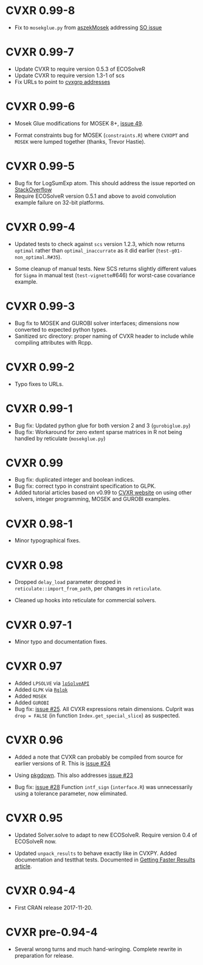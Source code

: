 # CVXR 0.99-8

* Fix to `mosekglue.py` from
  [aszekMosek](https://github.com/aszekMosek) addressing [SO
  issue](https://stackoverflow.com/questions/59040539/parameter-to-create-mosek-feasibility-report-with-cvxr)

# CVXR 0.99-7

* Update CVXR to require version 0.5.3 of ECOSolveR
* Update CVXR to require version 1.3-1 of scs
* Fix URLs to point to [cvxgrp addresses](https://www.cvxgrp.org)

# CVXR 0.99-6

* Mosek Glue modifications for MOSEK 8+, [issue 49](https://github.com/anqif/CVXR/issues/49).

* Format constraints bug for MOSEK (`constraints.R`) where `CVXOPT`
  and `MOSEK` were lumped together (thanks, Trevor Hastie).

# CVXR 0.99-5

* Bug fix for LogSumExp atom. This should address the issue reported
  on [StackOverflow](https://stackoverflow.com/questions/55737567/extension-to-the-cvxr-example-cvxr-kelly-strategy-not-dcp-compliant)
* Require ECOSolveR version 0.5.1 and above to avoid convolution
  example failure on 32-bit platforms.

# CVXR 0.99-4

* Updated tests to check against `scs` version 1.2.3, which now
  returns `optimal` rather than `optimal_inaccurrate` as it did
  earlier (`test-g01-non_optimal.R#35`).

* Some cleanup of manual tests. New SCS returns slightly different
  values for `Sigma` in manual test (`test-vignette`#646) for
  worst-case covariance example.

# CVXR 0.99-3

* Bug fix to MOSEK and GUROBI solver interfaces; dimensions now
  converted to expected python types.
* Sanitized src directory: proper naming of CVXR header to include
  while compiling attributes with Rcpp.

# CVXR 0.99-2

* Typo fixes to URLs.

# CVXR 0.99-1

* Bug fix: Updated python glue for both version 2 and 3
(`gurobiglue.py`)
* Bug fix: Workaround for zero extent sparse matrices in R not being
  handled by reticulate (`mosekglue.py`)

# CVXR 0.99

* Bug fix: duplicated integer and boolean indices. 
* Bug fix: correct typo in constraint specification to GLPK.
* Added tutorial articles based on v0.99 to [CVXR
website](https://cvxr.rbind.io) on using other solvers, integer
programming, MOSEK and GUROBI examples. 

# CVXR 0.98-1

* Minor typographical fixes.

# CVXR 0.98

* Dropped `delay_load` parameter dropped in
  `reticulate::import_from_path`, per changes in `reticulate`.

* Cleaned up hooks into reticulate for commercial solvers.

# CVXR 0.97-1

* Minor typo and documentation fixes.

# CVXR 0.97

* Added `LPSOLVE` via [`lpSolveAPI`](https://cran.r-project.org/package=lpSolveAPI)
* Added `GLPK` via [`Rglpk`](https://cran.r-project.org/package=Rglpk)
* Added `MOSEK` 
* Added `GUROBI`
* Bug fix: [issue #25](https://github.com/anqif/CVXR/issues/25). 
  All CVXR expressions retain dimensions. Culprit was `drop =
  FALSE` (in function `Index.get_special_slice`) as suspected.  
  
# CVXR 0.96 

* Added a note that CVXR can probably be compiled from source for
  earlier versions of R. This is [issue
  #24](https://github.com/anqif/CVXR/issues/24)

* Using [pkgdown](https://pkgdown.r-lib.org). This also addresses
  [issue #23](https://github.com/anqif/CVXR/issues/23)

* Bug fix: [issue #28](https://github.com/anqif/CVXR/issues/28)
  Function `intf_sign` (`interface.R`) was unnecessarily using a
  tolerance parameter, now eliminated.
  
# CVXR 0.95

* Updated Solver.solve to adapt to new ECOSolveR. Require version 0.4 of
  ECOSolveR now. 

* Updated `unpack_results` to behave exactly like in CVXPY. Added
  documentation and testthat tests. Documented in [Getting Faster
  Results article](https://cvxr.rbind.io/cvxr_examples/cvxr_speed/).
  

# CVXR 0.94-4

* First CRAN release 2017-11-20. 

# CVXR pre-0.94-4

* Several wrong turns and much hand-wringing. Complete rewrite in
  preparation for release.
